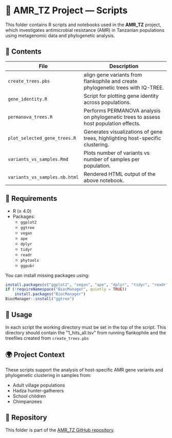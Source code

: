 
# 🧬 AMR_TZ Project — Scripts

This folder contains R scripts and notebooks used in the **AMR_TZ** project, which investigates antimicrobial resistance (AMR) in Tanzanian populations using metagenomic data and phylogenetic analysis.

## 📁 Contents

| File | Description |
|------|-------------|
| `create_trees.pbs` | align gene variants from flankophile and create phylogenetic trees with IQ-TREE. |
| `gene_identity.R` | Script for plotting gene identity across populations. |
| `permanova_trees.R` | Performs PERMANOVA analysis on phylogenetic trees to assess host population effects. |
| `plot_selected_gene_trees.R` | Generates visualizations of gene trees, highlighting host-specific clustering. |
| `variants_vs_samples.Rmd` | Plots number of variants vs number of samples per population. |
| `variants_vs_samples.nb.html` | Rendered HTML output of the above notebook. |

## 🧪 Requirements

- R (≥ 4.0)
- Packages:
  - `ggplot2`
  - `ggtree`
  - `vegan`
  - `ape`
  - `dplyr`
  - `tidyr`
  - `readr`
  - `phytools`
  - `ggpubr`

You can install missing packages using:
```r
install.packages(c("ggplot2", "vegan", "ape", "dplyr", "tidyr", "readr", "phytools", "ggpubr"))
if (!requireNamespace("BiocManager", quietly = TRUE))
    install.packages("BiocManager")
BiocManager::install("ggtree")
```

## 🚀 Usage

In each script the working directory must be set in the top of the script. This directory should contain the "1_hits_all.tsv" from running flankophile and the treefiles created from `create_trees.pbs`

## 🌍 Project Context

These scripts support the analysis of host-specific AMR gene variants and phylogenetic clustering in samples from:
- Adult village populations
- Hadza hunter-gatherers
- School children
- Chimpanzees

## 📌 Repository

This folder is part of the [AMR_TZ GitHub repository](https://github.com/marieljespersen/AMR_TZ).
